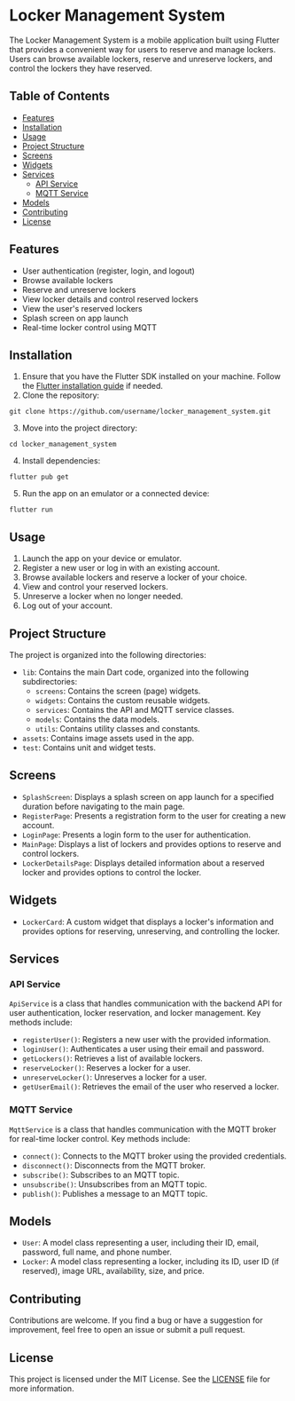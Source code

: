 # Locker Management System

The Locker Management System is a mobile application built using Flutter that provides a convenient way for users to reserve and manage lockers. Users can browse available lockers, reserve and unreserve lockers, and control the lockers they have reserved.

## Table of Contents

- [Features](#features)
- [Installation](#installation)
- [Usage](#usage)
- [Project Structure](#project-structure)
- [Screens](#screens)
- [Widgets](#widgets)
- [Services](#services)
  - [API Service](#api-service)
  - [MQTT Service](#mqtt-service)
- [Models](#models)
- [Contributing](#contributing)
- [License](#license)

## Features

- User authentication (register, login, and logout)
- Browse available lockers
- Reserve and unreserve lockers
- View locker details and control reserved lockers
- View the user's reserved lockers
- Splash screen on app launch
- Real-time locker control using MQTT

## Installation

1. Ensure that you have the Flutter SDK installed on your machine. Follow the [Flutter installation guide](https://flutter.dev/docs/get-started/install) if needed.
2. Clone the repository:

```
git clone https://github.com/username/locker_management_system.git
```

3. Move into the project directory:

```
cd locker_management_system
```

4. Install dependencies:

```
flutter pub get
```

5. Run the app on an emulator or a connected device:

```
flutter run
```

## Usage

1. Launch the app on your device or emulator.
2. Register a new user or log in with an existing account.
3. Browse available lockers and reserve a locker of your choice.
4. View and control your reserved lockers.
5. Unreserve a locker when no longer needed.
6. Log out of your account.

## Project Structure

The project is organized into the following directories:

- `lib`: Contains the main Dart code, organized into the following subdirectories:
  - `screens`: Contains the screen (page) widgets.
  - `widgets`: Contains the custom reusable widgets.
  - `services`: Contains the API and MQTT service classes.
  - `models`: Contains the data models.
  - `utils`: Contains utility classes and constants.
- `assets`: Contains image assets used in the app.
- `test`: Contains unit and widget tests.

## Screens

- `SplashScreen`: Displays a splash screen on app launch for a specified duration before navigating to the main page.
- `RegisterPage`: Presents a registration form to the user for creating a new account.
- `LoginPage`: Presents a login form to the user for authentication.
- `MainPage`: Displays a list of lockers and provides options to reserve and control lockers.
- `LockerDetailsPage`: Displays detailed information about a reserved locker and provides options to control the locker.

## Widgets

- `LockerCard`: A custom widget that displays a locker's information and provides options for reserving, unreserving, and controlling the locker.

## Services

### API Service

`ApiService` is a class that handles communication with the backend API for user authentication, locker reservation, and locker management. Key methods include:

- `registerUser()`: Registers a new user with the provided information.
- `loginUser()`: Authenticates a user using their email and password.
- `getLockers()`: Retrieves a list of available lockers.
- `reserveLocker()`: Reserves a locker for a user.
- `unreserveLocker()`: Unreserves a locker for a user.
- `getUserEmail()`: Retrieves the email of the user who reserved a locker.

### MQTT Service

`MqttService` is a class that handles communication with the MQTT broker for real-time locker control. Key methods include:

- `connect()`: Connects to the MQTT broker using the provided credentials.
- `disconnect()`: Disconnects from the MQTT broker.
- `subscribe()`: Subscribes to an MQTT topic.
- `unsubscribe()`: Unsubscribes from an MQTT topic.
- `publish()`: Publishes a message to an MQTT topic.

## Models

- `User`: A model class representing a user, including their ID, email, password, full name, and phone number.
- `Locker`: A model class representing a locker, including its ID, user ID (if reserved), image URL, availability, size, and price.

## Contributing

Contributions are welcome. If you find a bug or have a suggestion for improvement, feel free to open an issue or submit a pull request.

## License

This project is licensed under the MIT License. See the [LICENSE](LICENSE) file for more information.